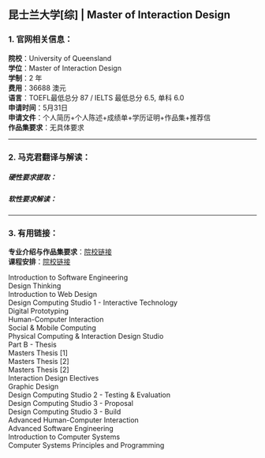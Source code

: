 ## 昆士兰大学[综] | Master of Interaction Design

### 1. 官网相关信息：

**院校**：University of Queensland  
**学位**：Master of Interaction Design  
**学制**：2 年  
**费用**：36688 澳元  
**语言**：TOEFL最低总分 87 / IELTS 最低总分 6.5, 单科 6.0    
**申请时间**：5月31日  
**申请文件**：个人简历+个人陈述+成绩单+学历证明+作品集+推荐信  
**作品集要求**：无具体要求   


---


### 2. 马克君翻译与解读：

##### 硬性要求提取：

##### 软性要求解读：


---


### 3. 有用链接：

**专业介绍与作品集要求**：[院校链接](https://www.uq.edu.au/study/program.html?acad_prog=5580)  
**课程安排**：[院校链接](https://www.uq.edu.au/study/program.html?acad_prog=5580)  

Introduction to Software Engineering  
Design Thinking  
Introduction to Web Design  
Design Computing Studio 1 - Interactive Technology  
Digital Prototyping  
Human-Computer Interaction  
Social & Mobile Computing  
Physical Computing & Interaction Design Studio  
Part B - Thesis  
Masters Thesis [1]  
Masters Thesis [2]  
Masters Thesis [2]  
Interaction Design Electives  
Graphic Design  
Design Computing Studio 2 - Testing & Evaluation  
Design Computing Studio 3 - Proposal  
Design Computing Studio 3 - Build  
Advanced Human-Computer Interaction  
Advanced Software Engineering  
Introduction to Computer Systems  
Computer Systems Principles and Programming  

